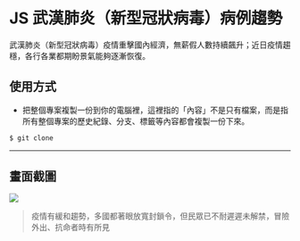 # JS 武漢肺炎（新型冠狀病毒）病例趨勢

武漢肺炎（新型冠狀病毒）疫情重擊國內經濟，無薪假人數持續飆升；近日疫情趨穩，各行各業都期盼景氣能夠逐漸恢復。

## 使用方式
- 把整個專案複製一份到你的電腦裡，這裡指的「內容」不是只有檔案，而是指所有整個專案的歷史紀錄、分支、標籤等內容都會複製一份下來。
```sh
$ git clone
```

----

## 畫面截圖
![](https://i.imgur.com/RsMDcyq.gif)
> 疫情有緩和趨勢，多國都著眼放寬封鎖令，但民眾已不耐遲遲未解禁，冒險外出、抗命者時有所見
